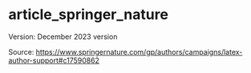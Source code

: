 # article_springer_nature
Version: December 2023 version

Source: https://www.springernature.com/gp/authors/campaigns/latex-author-support#c17590862
